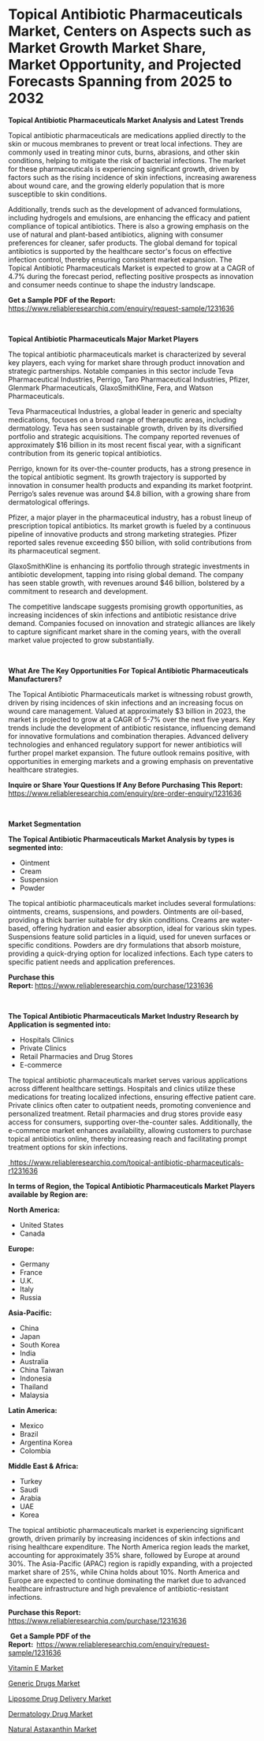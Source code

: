 <p><h1>Topical Antibiotic Pharmaceuticals Market, Centers on Aspects such as Market Growth Market Share, Market Opportunity, and Projected Forecasts Spanning from 2025 to 2032</h1></p><p><strong>Topical Antibiotic Pharmaceuticals Market Analysis and Latest Trends</strong></p>
<p><p>Topical antibiotic pharmaceuticals are medications applied directly to the skin or mucous membranes to prevent or treat local infections. They are commonly used in treating minor cuts, burns, abrasions, and other skin conditions, helping to mitigate the risk of bacterial infections. The market for these pharmaceuticals is experiencing significant growth, driven by factors such as the rising incidence of skin infections, increasing awareness about wound care, and the growing elderly population that is more susceptible to skin conditions.</p><p>Additionally, trends such as the development of advanced formulations, including hydrogels and emulsions, are enhancing the efficacy and patient compliance of topical antibiotics. There is also a growing emphasis on the use of natural and plant-based antibiotics, aligning with consumer preferences for cleaner, safer products. The global demand for topical antibiotics is supported by the healthcare sector's focus on effective infection control, thereby ensuring consistent market expansion. The Topical Antibiotic Pharmaceuticals Market is expected to grow at a CAGR of 4.7% during the forecast period, reflecting positive prospects as innovation and consumer needs continue to shape the industry landscape.</p></p>
<p><strong>Get a Sample PDF of the Report:&nbsp;</strong> <a href="https://www.reliableresearchiq.com/enquiry/request-sample/1231636?utm_campaign=1170&utm_medium=2&utm_source=Github&utm_content=ia&utm_term=08032025&utm_id=topical-antibiotic-pharmaceuticals">https://www.reliableresearchiq.com/enquiry/request-sample/1231636</a></p>
<p>&nbsp;</p>
<p><strong>Topical Antibiotic Pharmaceuticals Major Market Players</strong></p>
<p><p>The topical antibiotic pharmaceuticals market is characterized by several key players, each vying for market share through product innovation and strategic partnerships. Notable companies in this sector include Teva Pharmaceutical Industries, Perrigo, Taro Pharmaceutical Industries, Pfizer, Glenmark Pharmaceuticals, GlaxoSmithKline, Fera, and Watson Pharmaceuticals.</p><p>Teva Pharmaceutical Industries, a global leader in generic and specialty medications, focuses on a broad range of therapeutic areas, including dermatology. Teva has seen sustainable growth, driven by its diversified portfolio and strategic acquisitions. The company reported revenues of approximately $16 billion in its most recent fiscal year, with a significant contribution from its generic topical antibiotics.</p><p>Perrigo, known for its over-the-counter products, has a strong presence in the topical antibiotic segment. Its growth trajectory is supported by innovation in consumer health products and expanding its market footprint. Perrigo’s sales revenue was around $4.8 billion, with a growing share from dermatological offerings.</p><p>Pfizer, a major player in the pharmaceutical industry, has a robust lineup of prescription topical antibiotics. Its market growth is fueled by a continuous pipeline of innovative products and strong marketing strategies. Pfizer reported sales revenue exceeding $50 billion, with solid contributions from its pharmaceutical segment.</p><p>GlaxoSmithKline is enhancing its portfolio through strategic investments in antibiotic development, tapping into rising global demand. The company has seen stable growth, with revenues around $46 billion, bolstered by a commitment to research and development.</p><p>The competitive landscape suggests promising growth opportunities, as increasing incidences of skin infections and antibiotic resistance drive demand. Companies focused on innovation and strategic alliances are likely to capture significant market share in the coming years, with the overall market value projected to grow substantially.</p></p>
<p>&nbsp;</p>
<p><strong>What Are The Key Opportunities For Topical Antibiotic Pharmaceuticals Manufacturers?</strong></p>
<p><p>The Topical Antibiotic Pharmaceuticals market is witnessing robust growth, driven by rising incidences of skin infections and an increasing focus on wound care management. Valued at approximately $3 billion in 2023, the market is projected to grow at a CAGR of 5-7% over the next five years. Key trends include the development of antibiotic resistance, influencing demand for innovative formulations and combination therapies. Advanced delivery technologies and enhanced regulatory support for newer antibiotics will further propel market expansion. The future outlook remains positive, with opportunities in emerging markets and a growing emphasis on preventative healthcare strategies.</p></p>
<p><strong>Inquire or Share Your Questions If Any Before Purchasing This Report:</strong> <a href="https://www.reliableresearchiq.com/enquiry/pre-order-enquiry/1231636?utm_campaign=1170&utm_medium=2&utm_source=Github&utm_content=ia&utm_term=08032025&utm_id=topical-antibiotic-pharmaceuticals">https://www.reliableresearchiq.com/enquiry/pre-order-enquiry/1231636</a></p>
<p>&nbsp;</p>
<p><strong>Market Segmentation</strong></p>
<p><strong>The Topical Antibiotic Pharmaceuticals Market Analysis by types is segmented into:</strong></p>
<p><ul><li>Ointment</li><li>Cream</li><li>Suspension</li><li>Powder</li></ul></p>
<p><p>The topical antibiotic pharmaceuticals market includes several formulations: ointments, creams, suspensions, and powders. Ointments are oil-based, providing a thick barrier suitable for dry skin conditions. Creams are water-based, offering hydration and easier absorption, ideal for various skin types. Suspensions feature solid particles in a liquid, used for uneven surfaces or specific conditions. Powders are dry formulations that absorb moisture, providing a quick-drying option for localized infections. Each type caters to specific patient needs and application preferences.</p></p>
<p><strong>Purchase this Report:&nbsp;</strong><a href="https://www.reliableresearchiq.com/purchase/1231636?utm_campaign=1170&utm_medium=2&utm_source=Github&utm_content=ia&utm_term=08032025&utm_id=topical-antibiotic-pharmaceuticals">https://www.reliableresearchiq.com/purchase/1231636</a></p>
<p>&nbsp;</p>
<p><strong>The Topical Antibiotic Pharmaceuticals Market Industry Research by Application is segmented into:</strong></p>
<p><ul><li>Hospitals Clinics</li><li>Private Clinics</li><li>Retail Pharmacies and Drug Stores</li><li>E-commerce</li></ul></p>
<p><p>The topical antibiotic pharmaceuticals market serves various applications across different healthcare settings. Hospitals and clinics utilize these medications for treating localized infections, ensuring effective patient care. Private clinics often cater to outpatient needs, promoting convenience and personalized treatment. Retail pharmacies and drug stores provide easy access for consumers, supporting over-the-counter sales. Additionally, the e-commerce market enhances availability, allowing customers to purchase topical antibiotics online, thereby increasing reach and facilitating prompt treatment options for skin infections.</p></p>
<p><a href="https://www.reliableresearchiq.com/topical-antibiotic-pharmaceuticals-r1231636?utm_campaign=1170&utm_medium=2&utm_source=Github&utm_content=ia&utm_term=08032025&utm_id=topical-antibiotic-pharmaceuticals">&nbsp;https://www.reliableresearchiq.com/topical-antibiotic-pharmaceuticals-r1231636</a></p>
<p><strong>In terms of Region, the Topical Antibiotic Pharmaceuticals Market Players available by Region are:</strong></p>
<p>
    <p> <strong> North America: </strong>
        <ul>
            <li>United States</li>
            <li>Canada</li>
        </ul>
        </p> 
    <p> <strong> Europe: </strong>
        <ul>
            <li>Germany</li>
            <li>France</li>
            <li>U.K.</li>
            <li>Italy</li>
            <li>Russia</li>
        </ul>
        </p> 
    <p> <strong> Asia-Pacific: </strong>
        <ul>
            <li>China</li>
            <li>Japan</li>
            <li>South Korea</li>
            <li>India</li>
            <li>Australia</li>
            <li>China Taiwan</li>
            <li>Indonesia</li>
            <li>Thailand</li>
            <li>Malaysia</li>
        </ul>
        </p> 
    <p> <strong> Latin America: </strong>
        <ul>
            <li>Mexico</li>
            <li>Brazil</li>
            <li>Argentina Korea</li>
            <li>Colombia</li>
        </ul>
        </p> 
    <p> <strong> Middle East & Africa: </strong>
        <ul>
            <li>Turkey</li>
            <li>Saudi</li>
            <li>Arabia</li>
            <li>UAE</li>
            <li>Korea</li>
        </ul>
    </p>
    </p>
<p><p>The topical antibiotic pharmaceuticals market is experiencing significant growth, driven primarily by increasing incidences of skin infections and rising healthcare expenditure. The North America region leads the market, accounting for approximately 35% share, followed by Europe at around 30%. The Asia-Pacific (APAC) region is rapidly expanding, with a projected market share of 25%, while China holds about 10%. North America and Europe are expected to continue dominating the market due to advanced healthcare infrastructure and high prevalence of antibiotic-resistant infections.</p></p>
<p><strong>Purchase this Report: </strong><a href="https://www.reliableresearchiq.com/purchase/1231636?utm_campaign=1170&utm_medium=2&utm_source=Github&utm_content=ia&utm_term=08032025&utm_id=topical-antibiotic-pharmaceuticals">https://www.reliableresearchiq.com/purchase/1231636</a></p>
<p>&nbsp;<strong>Get a Sample PDF of the Report:&nbsp;&nbsp;</strong><a href="https://www.reliableresearchiq.com/enquiry/request-sample/1231636?utm_campaign=1170&utm_medium=2&utm_source=Github&utm_content=ia&utm_term=08032025&utm_id=topical-antibiotic-pharmaceuticals">https://www.reliableresearchiq.com/enquiry/request-sample/1231636</a></p>
<p><strong></strong></p>
<p><p><a href="https://github.com/nicoytabiz7/Market-Research-Report-List-1/blob/main/vitamin-e-market.md?utm_campaign=1170&utm_medium=2&utm_source=Github&utm_content=ia&utm_term=08032025&utm_id=topical-antibiotic-pharmaceuticals">Vitamin E Market</a></p><p><a href="https://github.com/forttgoddym7/Market-Research-Report-List-1/blob/main/generic-drugs-market.md?utm_campaign=1170&utm_medium=2&utm_source=Github&utm_content=ia&utm_term=08032025&utm_id=topical-antibiotic-pharmaceuticals">Generic Drugs Market</a></p><p><a href="https://github.com/avirsuckra/Market-Research-Report-List-1/blob/main/liposome-drug-delivery-market.md?utm_campaign=1170&utm_medium=2&utm_source=Github&utm_content=ia&utm_term=08032025&utm_id=topical-antibiotic-pharmaceuticals">Liposome Drug Delivery Market</a></p><p><a href="https://github.com/daddskokenk4/Market-Research-Report-List-1/blob/main/dermatology-drug-market.md?utm_campaign=1170&utm_medium=2&utm_source=Github&utm_content=ia&utm_term=08032025&utm_id=topical-antibiotic-pharmaceuticals">Dermatology Drug Market</a></p><p><a href="https://github.com/kimomeifbnu26/Market-Research-Report-List-1/blob/main/natural-astaxanthin-market.md?utm_campaign=1170&utm_medium=2&utm_source=Github&utm_content=ia&utm_term=08032025&utm_id=topical-antibiotic-pharmaceuticals">Natural Astaxanthin Market</a></p></p>